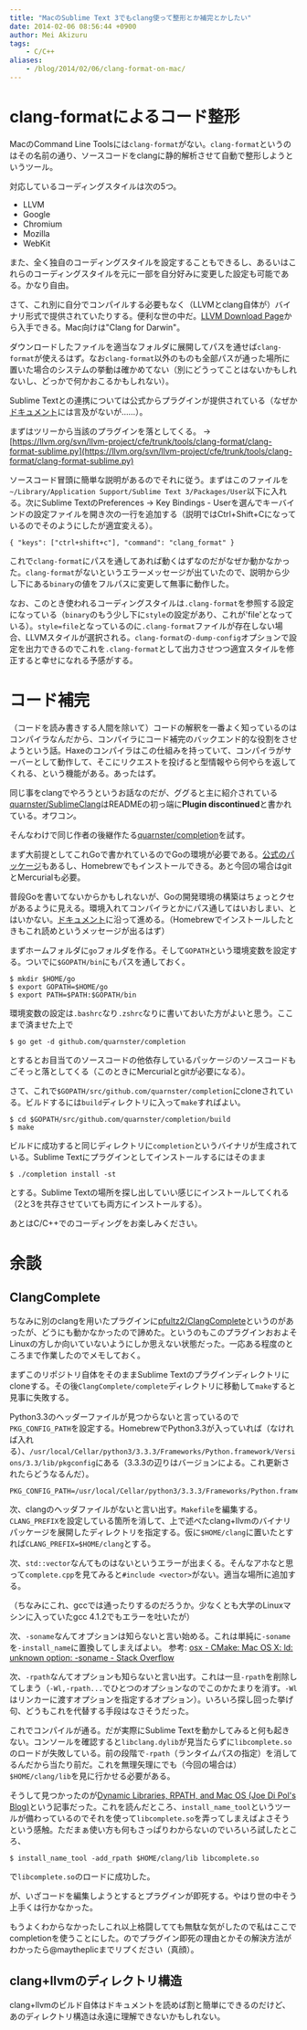 ```yaml
---
title: "MacのSublime Text 3でもclang使って整形とか補完とかしたい"
date: 2014-02-06 08:56:44 +0900
author: Mei Akizuru
tags:
    - C/C++
aliases:
    - /blog/2014/02/06/clang-format-on-mac/
---
```


# clang-formatによるコード整形

MacのCommand Line Toolsには`clang-format`がない。`clang-format`というのはその名前の通り、ソースコードをclangに静的解析させて自動で整形しようというツール。

対応しているコーディングスタイルは次の5つ。

* LLVM
* Google
* Chromium
* Mozilla
* WebKit

また、全く独自のコーディングスタイルを設定することもできるし、あるいはこれらのコーディングスタイルを元に一部を自分好みに変更した設定も可能である。かなり自由。

さて、これ別に自分でコンパイルする必要もなく（LLVMとclang自体が）バイナリ形式で提供されていたりする。便利な世の中だ。[LLVM Download Page](http://llvm.org/releases/download.html)から入手できる。Mac向けは"Clang for Darwin"。

ダウンロードしたファイルを適当なフォルダに展開してパスを通せば`clang-format`が使えるはず。なお`clang-format`以外のものも全部パスが通った場所に置いた場合のシステムの挙動は確かめてない（別にどうってことはないかもしれないし、どっかで何かおこるかもしれない）。

Sublime Textとの連携については公式からプラグインが提供されている（なぜか[ドキュメント](http://clang.llvm.org/docs/ClangFormat.html)には言及がないが……）。

まずはツリーから当該のプラグインを落としてくる。 -> [https://llvm.org/svn/llvm-project/cfe/trunk/tools/clang-format/clang-format-sublime.py](https://llvm.org/svn/llvm-project/cfe/trunk/tools/clang-format/clang-format-sublime.py)

ソースコード冒頭に簡単な説明があるのでそれに従う。まずはこのファイルを`~/Library/Application Support/Sublime Text 3/Packages/User`以下に入れる。次にSublime TextのPreferences -> Key Bindings - Userを選んでキーバインドの設定ファイルを開き次の一行を追加する（説明ではCtrl+Shift+Cになっているのでそのようにしたが適宜変える）。

```
{ "keys": ["ctrl+shift+c"], "command": "clang_format" }
```

これで`clang-format`にパスを通してあれば動くはずなのだがなぜか動かなかった。`clang-format`がないというエラーメッセージが出ていたので、説明から少し下にある`binary`の値をフルパスに変更して無事に動作した。

なお、このとき使われるコーディングスタイルは`.clang-format`を参照する設定になっている（`binary`のもう少し下に`style`の設定があり、これが'file'となっている）。`style=file`となっているのに`.clang-format`ファイルが存在しない場合、LLVMスタイルが選択される。`clang-format`の`-dump-config`オプションで設定を出力できるのでこれを`.clang-format`として出力させつつ適宜スタイルを修正すると幸せになれる予感がする。


# コード補完

（コードを読み書きする人間を除いて）コードの解釈を一番よく知っているのはコンパイラなんだから、コンパイラにコード補完のバックエンド的な役割をさせようという話。Haxeのコンパイラはこの仕組みを持っていて、コンパイラがサーバーとして動作して、そこにリクエストを投げると型情報やら何やらを返してくれる、という機能がある。あったはず。

同じ事をclangでやろうというお話なのだが、ググると主に紹介されている[quarnster/SublimeClang](https://github.com/quarnster/SublimeClang)はREADMEの初っ端に**Plugin discontinued**と書かれている。オワコン。

そんなわけで同じ作者の後継作たる[quarnster/completion](https://github.com/quarnster/completion)を試す。

まず大前提としてこれGoで書かれているのでGoの環境が必要である。[公式のパッケージ](http://golang.org/doc/install)もあるし、Homebrewでもインストールできる。あと今回の場合はgitとMercurialも必要。

普段Goを書いてないからかもしれないが、Goの開発環境の構築はちょっとクセがあるように見える。環境入れてコンパイラとかにパス通してはいおしまい、とはいかない。[ドキュメント](http://golang.org/doc/code.html)に沿って進める。（Homebrewでインストールしたときもこれ読めというメッセージが出るはず）

まずホームフォルダに`go`フォルダを作る。そして`GOPATH`という環境変数を設定する。ついでに`$GOPATH/bin`にもパスを通しておく。

```
$ mkdir $HOME/go
$ export GOPATH=$HOME/go
$ export PATH=$PATH:$GOPATH/bin
```

環境変数の設定は`.bashrc`なり`.zshrc`なりに書いておいた方がよいと思う。ここまで済ませた上で

```
$ go get -d github.com/quarnster/completion
```

とするとお目当てのソースコードの他依存しているパッケージのソースコードもごそっと落としてくる（このときにMercurialとgitが必要になる）。

さて、これで`$GOPATH/src/github.com/quarnster/completion`にcloneされている。ビルドするには`build`ディレクトリに入って`make`すればよい。

```
$ cd $GOPATH/src/github.com/quarnster/completion/build
$ make
```

ビルドに成功すると同じディレクトリに`completion`というバイナリが生成されている。Sublime Textにプラグインとしてインストールするにはそのまま

```
$ ./completion install -st
```

とする。Sublime Textの場所を探し出していい感じにインストールしてくれる（2と3を共存させていても両方にインストールする）。

あとはC/C++でのコーディングをお楽しみください。


# 余談

## ClangComplete

ちなみに別のclangを用いたプラグインに[pfultz2/ClangComplete](https://github.com/pfultz2/ClangComplete)というのがあったが、どうにも動かなかったので諦めた。というのもこのプラグインおおよそLinuxの方しか向いていないようにしか思えない状態だった。一応ある程度のところまで作業したのでメモしておく。

まずこのリポジトリ自体をそのままSublime Textのプラグインディレクトリにcloneする。その後`ClangComplete/complete`ディレクトリに移動して`make`すると見事に失敗する。

Python3.3のヘッダーファイルが見つからないと言っているので`PKG_CONFIG_PATH`を設定する。HomebrewでPython3.3が入っていれば（なければ入れる）、`/usr/local/Cellar/python3/3.3.3/Frameworks/Python.framework/Versions/3.3/lib/pkgconfig`にある（3.3.3の辺りはバージョンによる。これ更新されたらどうなるんだ）。

```
PKG_CONFIG_PATH=/usr/local/Cellar/python3/3.3.3/Frameworks/Python.framework/Versions/3.3/lib/pkgconfig
```

次、clangのヘッダファイルがないと言い出す。`Makefile`を編集する。`CLANG_PREFIX`を設定している箇所を消して、上で述べたclang+llvmのバイナリパッケージを展開したディレクトリを指定する。仮に`$HOME/clang`に置いたとすれば`CLANG_PREFIX=$HOME/clang`とする。

次、`std::vector`なんてものはないというエラーが出まくる。そんなアホなと思って`complete.cpp`を見てみると`#include <vector>`がない。適当な場所に追加する。

（ちなみにこれ、gccでは通ったりするのだろうか。少なくとも大学のLinuxマシンに入っていたgcc 4.1.2でもエラーを吐いたが）

次、`-soname`なんてオプションは知らないと言い始める。これは単純に`-soname`を`-install_name`に置換してしまえばよい。 参考: [osx - CMake: Mac OS X: ld: unknown option: -soname - Stack Overflow](http://stackoverflow.com/questions/4580789/cmake-mac-os-x-ld-unknown-option-soname)

次、`-rpath`なんてオプションも知らないと言い出す。これは一旦`-rpath`を削除してしまう（`-Wl,-rpath...`でひとつのオプションなのでこのかたまりを消す。`-Wl`はリンカーに渡すオプションを指定するオプション）。いろいろ探し回った挙げ句、どうもこれを代替する手段はなさそうだった。

これでコンパイルが通る。だが実際にSublime Textを動かしてみると何も起きない。コンソールを確認すると`libclang.dylib`が見当たらずに`libcomplete.so`のロードが失敗している。前の段階で`-rpath`（ランタイムパスの指定）を消してるんだから当たり前だ。これを無理矢理にでも（今回の場合は）`$HOME/clang/lib`を見に行かせる必要がある。

そうして見つかったのが[Dynamic Libraries, RPATH, and Mac OS (Joe Di Pol's Blog)](https://blogs.oracle.com/dipol/entry/dynamic_libraries_rpath_and_mac)という記事だった。これを読んだところ、`install_name_tool`というツールが備わっているのでそれを使って`libcomplete.so`を弄ってしまえばよさそうという感触。ただまぁ使い方も何もさっぱりわからないのでいろいろ試したところ、

```
$ install_name_tool -add_rpath $HOME/clang/lib libcomplete.so
```

で`libcomplete.so`のロードに成功した。

が、いざコードを編集しようとするとプラグインが即死する。やはり世の中そう上手くは行かなかった。

もうよくわからなかったしこれ以上格闘してても無駄な気がしたので私はここでcompletionを使うことにした。のでプラグイン即死の理由とかその解決方法がわかったら@maytheplicまでリプください（真顔）。

## clang+llvmのディレクトリ構造

clang+llvmのビルド自体はドキュメントを読めば割と簡単にできるのだけど、あのディレクトリ構造は永遠に理解できないかもしれない。